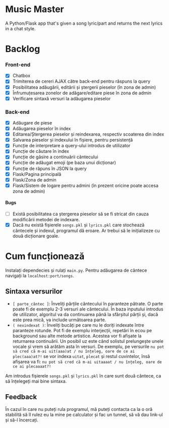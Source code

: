# Music Master
A Python/Flask app that's given a song lyric/part and returns the next lyrics in a chat style.

# Backlog
### Front-end
- [x] Chatbox
- [x] Trimiterea de cereri AJAX către back-end pentru răspuns la query
- [x] Posibilitatea adăugării, editării și ștergerii pieselor (în zona de admin)
- [x] Înfrumuțesarea zonelor de adăgare/editare piese în zona de admin
- [x] Verificare sintaxă versuri la adăugarea pieselor
### Back-end
- [x] Adăugare de piese
- [x] Adăugarea pieselor în index
- [x] Editarea/Ștergerea pieselor și reindexarea, respectiv scoaterea din index
- [x] Salvarea pieselor și indexului în fișiere, pentru persistență
- [x] Funcție de interpretare a query-ului introdus de utilizator
- [x] Funcție de căutare în index
- [x] Funcție de găsire a continuării cântecului
- [x] Funcție de adăugat emoji (pe baza unui dicționar)
- [x] Funcție de răpuns în JSON la query
- [x] Flask/Pagina principală
- [x] Flask/Zona de admin
- [x] Flask/Sistem de logare pentru admini (în prezent oricine poate accesa zona de admin)
#### Bugs
- [ ] Există posibilitatea ca ștergerea pieselor să se fi stricat din cauza modificării metodei de indexare.
- [x] Dacă nu există fișierele `songs.pkl` și `lyrics.pkl` care stochează cântecele și indexul, programul dă eroare. Ar trebui să le inițializeze cu două dicționare goale.

# Cum funcționează
Instalați dependecies și rulați `main.py`. Pentru adăugarea de cântece navigați la `localhost:port/songs`.
## Sintaxa versurilor
- `[ parte_cântec ]`: Înveliți părțile cântecului în paranteze pătrate. O parte poate fi de exemplu 2-3 versuri ale cântecului. În baza inputului introdus de utilizator, algoritul va da continuarea până la sfârșitul părții și, dacă este prea mică, va include următoarea parte.
- `( nexindexat )`: Înveliți bucăți pe care nu le doriți indexate între paranteze rotunde. Pot fi de exemplu interjecții, repetări în ecou pe background sau alte metode artistice. Acestea vor fi afișate la returnarea continuării. Un posibil uz este când solistul prelungește unele vocale și vrem să arătăm asta în versuri. De exemplu, pe versurile `nu pot să cred că m-ai uit(aaa)at / nu înțeleg, oare de ce ai plec(aaa)at?!` se vor indexa `uitat`, `plecat` și restul cuvintelor, însă afișarea va fi: `nu pot să cred că m-ai uitaaaat / nu înțeleg, oare de ce ai plecaaaat?!`

Am introdus fișierele `songs.pkl` și `lyrics.pkl` în care sunt două cântece, ca să înțelegeți mai bine sintaxa.

## Feedback
În cazul în care nu puteți rula programul, mă puteți contacta ca la o oră stabilită să îl rulez eu la mine pe calculator și fac un tunnel, să vă dau link-ul și să-l încercați.
